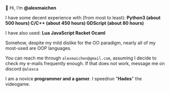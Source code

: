 👋 Hi, I’m **@alexmaichen**

I have some decent experience with (from most to least):
**Python3 (about 500 hours)
C/C++ (about 450 hours)
GDScript (about 80 hours)**

I have also used:
**Lua
JavaScript
Racket
Ocaml**

Somehow, despite my mild dislike for the OO paradigm, nearly all of my most-used are OOP languages.

You can reach me through `alexmaichen@gmail.com`, assuming I decide to check my e-mails frequently enough. If that does not work, message me on discord `@alexca`

I am a novice **programmer and a gamer**. I speedrun "**Hades**" the videogame.
